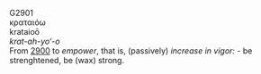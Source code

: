 G2901  
κραταιόω  
krataioō  
*krat-ah-yo‘-o*  
From [2900](g2900) to *empower*, that is, (passively) *increase* *in*
*vigor:* - be strenghtened, be (wax) strong.  
